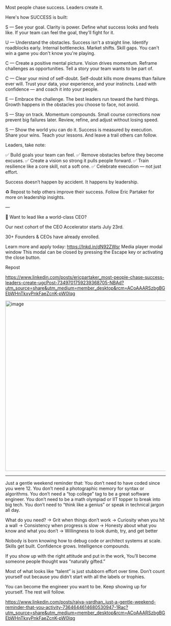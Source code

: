 Most people chase success. Leaders create it.

Here's how SUCCESS is built:

S — See your goal. 
Clarity is power. 
Define what success looks and feels like. 
If your team can feel the goal, they’ll fight for it.

U — Understand the obstacles. 
Success isn't a straight line. 
Identify roadblocks early. 
Internal bottlenecks. Market shifts. Skill gaps. 
You can't win a game you don't know you're playing.

C — Create a positive mental picture. 
Vision drives momentum. 
Reframe challenges as opportunities. 
Tell a story your team wants to be part of.

C — Clear your mind of self-doubt. 
Self-doubt kills more dreams than failure ever will. 
Trust your data, your experience, and your instincts. 
Lead with confidence — and coach it into your people.

E — Embrace the challenge. 
The best leaders run toward the hard things. 
Growth happens in the obstacles you choose to face, not avoid.

S — Stay on track. 
Momentum compounds. 
Small course corrections now prevent big failures later. 
Review, refine, and adjust without losing speed.

S — Show the world you can do it. 
Success is measured by execution. 
Share your wins. Teach your lessons. 
And leave a trail others can follow.

Leaders, take note:

✅ Build goals your team can feel. 
✅ Remove obstacles before they become excuses. 
✅ Create a vision so strong it pulls people forward. 
✅ Train resilience like a core skill, not a soft one. 
✅ Celebrate execution — not just effort.

Success doesn’t happen by accident. 
It happens by leadership.

♻ Repost to help others improve their success.
Follow Eric Partaker for more on leadership insights.

— 

📢 Want to lead like a world-class CEO?

Our next cohort of the CEO Accelerator starts July 23rd.

30+ Founders & CEOs have already enrolled.

Learn more and apply today: https://lnkd.in/dN92ZWsr
Media player modal window This modal can be closed by pressing the Escape key or activating the close button.

Repost

https://www.linkedin.com/posts/ericpartaker_most-people-chase-success-leaders-create-ugcPost-7349701759239368705-NBAd?utm_source=share&utm_medium=member_desktop&rcm=ACoAAARSzbgBGEbWHnTkxyPnkFaeZcnK-pW0lqg

<img width="747" height="535" alt="image" src="https://github.com/user-attachments/assets/9052346a-ca85-4126-9b85-25f480a5d5b3" />


********

Just a gentle weekend reminder that:
You don’t need to have coded since you were 12.
You don’t need a photographic memory for syntax or algorithms.
You don’t need a “top college” tag to be a great software engineer.
You don’t need to be a math olympiad or IIT topper to break into big tech.
You don’t need to “think like a genius” or speak in technical jargon all day.

What do you need?
→ Grit when things don’t work
→ Curiosity when you hit a wall
→ Consistency when progress is slow
→ Honesty about what you know and what you don’t
→ Willingness to look dumb, try, and get better

Nobody is born knowing how to debug code or architect systems at scale.
Skills get built. Confidence grows. Intelligence compounds.

If you show up with the right attitude and put in the work,
You’ll become someone people thought was “naturally gifted.”

Most of what looks like “talent” is just stubborn effort over time.
Don’t count yourself out because you didn’t start with all the labels or trophies.

You can become the engineer you want to be.
Keep showing up for yourself. The rest will follow.

https://www.linkedin.com/posts/rajya-vardhan_just-a-gentle-weekend-reminder-that-you-activity-7364644614680530947-1Rac?utm_source=share&utm_medium=member_desktop&rcm=ACoAAARSzbgBGEbWHnTkxyPnkFaeZcnK-pW0lqg


